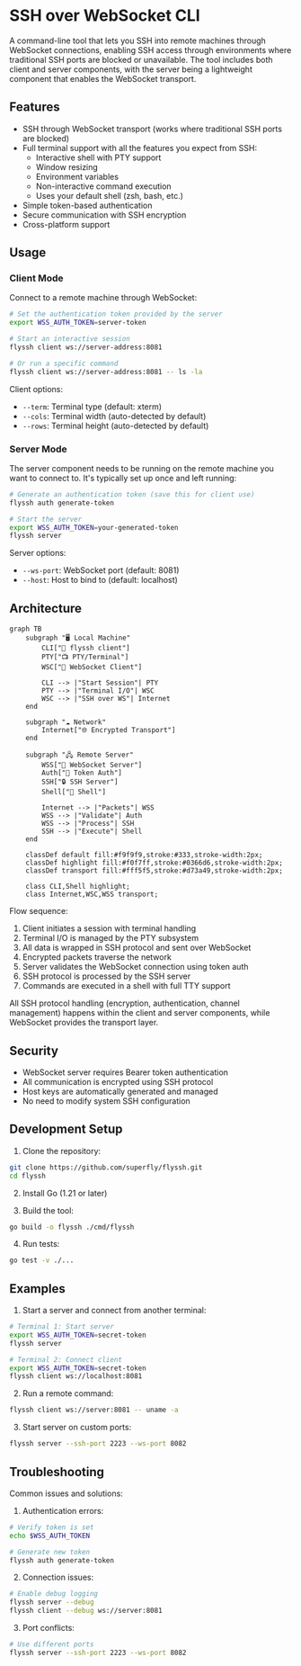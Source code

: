 # SSH over WebSocket CLI

A command-line tool that lets you SSH into remote machines through WebSocket connections, enabling SSH access through environments where traditional SSH ports are blocked or unavailable. The tool includes both client and server components, with the server being a lightweight component that enables the WebSocket transport.

## Features

- SSH through WebSocket transport (works where traditional SSH ports are blocked)
- Full terminal support with all the features you expect from SSH:
  * Interactive shell with PTY support
  * Window resizing
  * Environment variables
  * Non-interactive command execution
  * Uses your default shell (zsh, bash, etc.)
- Simple token-based authentication
- Secure communication with SSH encryption
- Cross-platform support

## Usage

### Client Mode

Connect to a remote machine through WebSocket:

```bash
# Set the authentication token provided by the server
export WSS_AUTH_TOKEN=server-token

# Start an interactive session
flyssh client ws://server-address:8081

# Or run a specific command
flyssh client ws://server-address:8081 -- ls -la
```

Client options:
- `--term`: Terminal type (default: xterm)
- `--cols`: Terminal width (auto-detected by default)
- `--rows`: Terminal height (auto-detected by default)

### Server Mode

The server component needs to be running on the remote machine you want to connect to. It's typically set up once and left running:

```bash
# Generate an authentication token (save this for client use)
flyssh auth generate-token

# Start the server
export WSS_AUTH_TOKEN=your-generated-token
flyssh server
```

Server options:
- `--ws-port`: WebSocket port (default: 8081)
- `--host`: Host to bind to (default: localhost)

## Architecture

```mermaid
graph TB
    subgraph "🖥️ Local Machine"
        CLI["🐬 flyssh client"]
        PTY["📺 PTY/Terminal"]
        WSC["📡 WebSocket Client"]
        
        CLI --> |"Start Session"| PTY
        PTY --> |"Terminal I/O"| WSC
        WSC --> |"SSH over WS"| Internet
    end

    subgraph "☁️ Network"
        Internet["🌐 Encrypted Transport"]
    end

    subgraph "🖧 Remote Server"
        WSS["📡 WebSocket Server"]
        Auth["🔐 Token Auth"]
        SSH["🔒 SSH Server"]
        Shell["🐚 Shell"]
        
        Internet --> |"Packets"| WSS
        WSS --> |"Validate"| Auth
        WSS --> |"Process"| SSH
        SSH --> |"Execute"| Shell
    end

    classDef default fill:#f9f9f9,stroke:#333,stroke-width:2px;
    classDef highlight fill:#f0f7ff,stroke:#0366d6,stroke-width:2px;
    classDef transport fill:#fff5f5,stroke:#d73a49,stroke-width:2px;
    
    class CLI,Shell highlight;
    class Internet,WSC,WSS transport;
```

Flow sequence:
1. Client initiates a session with terminal handling
2. Terminal I/O is managed by the PTY subsystem
3. All data is wrapped in SSH protocol and sent over WebSocket
4. Encrypted packets traverse the network
5. Server validates the WebSocket connection using token auth
6. SSH protocol is processed by the SSH server
7. Commands are executed in a shell with full TTY support

All SSH protocol handling (encryption, authentication, channel management) happens within the client and server components, while WebSocket provides the transport layer.

## Security

- WebSocket server requires Bearer token authentication
- All communication is encrypted using SSH protocol
- Host keys are automatically generated and managed
- No need to modify system SSH configuration

## Development Setup

1. Clone the repository:
```bash
git clone https://github.com/superfly/flyssh.git
cd flyssh
```

2. Install Go (1.21 or later)

3. Build the tool:
```bash
go build -o flyssh ./cmd/flyssh
```

4. Run tests:
```bash
go test -v ./...
```

## Examples

1. Start a server and connect from another terminal:
```bash
# Terminal 1: Start server
export WSS_AUTH_TOKEN=secret-token
flyssh server

# Terminal 2: Connect client
export WSS_AUTH_TOKEN=secret-token
flyssh client ws://localhost:8081
```

2. Run a remote command:
```bash
flyssh client ws://server:8081 -- uname -a
```

3. Start server on custom ports:
```bash
flyssh server --ssh-port 2223 --ws-port 8082
```

## Troubleshooting

Common issues and solutions:

1. Authentication errors:
```bash
# Verify token is set
echo $WSS_AUTH_TOKEN

# Generate new token
flyssh auth generate-token
```

2. Connection issues:
```bash
# Enable debug logging
flyssh server --debug
flyssh client --debug ws://server:8081
```

3. Port conflicts:
```bash
# Use different ports
flyssh server --ssh-port 2223 --ws-port 8082
```